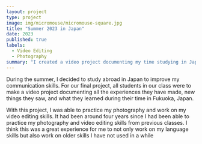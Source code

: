 ```yaml
---
layout: project
type: project
image: img/micromouse/micromouse-square.jpg
title: "Summer 2023 in Japan"
date: 2023
published: true
labels:
  - Video Editing
  - Photography
summary: "I created a video project documenting my time studying in Japan."
---
```



During the summer, I decided to study abroad in Japan to improve my communication skills. For our final project, all students in our class were to make a video project documenting all the experiences they have made, new things they saw, and what they learned during their time in Fukuoka, Japan. 

With this project, I was able to practice my photography and work on my video editing skills. It had been around four years since I had been able to practice my photography and video editing skills from previous classes. I think this was a great experience for me to not only work on my language skills but also work on older skills I have not used in a while

